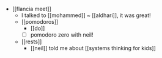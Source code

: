 - [[flancia meet]]
  - I talked to [[mohammed]] ~ [[aldhari]], it was great!
  - [[pomodoros]]
    - [[do]]
    - [ ] pomodoro zero with neil!
  - [[rests]]
    - [[neil]] told me about [[systems thinking for kids]]
